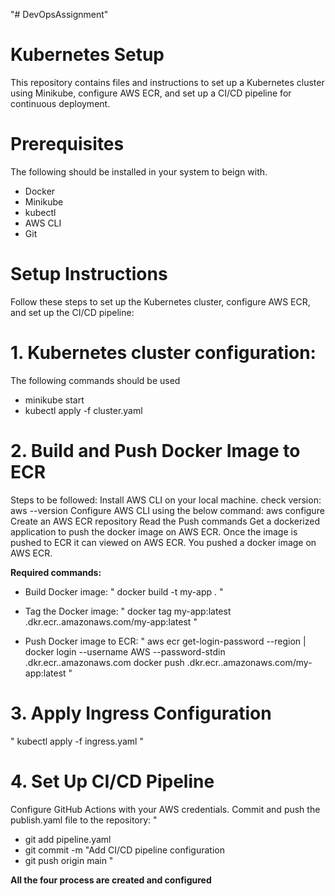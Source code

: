 "# DevOpsAssignment" 
# Kubernetes Setup
This repository contains files and instructions to set up a Kubernetes cluster using Minikube, configure AWS ECR, and set up a CI/CD pipeline for continuous deployment.
# Prerequisites
The following should be installed in your system to beign with.

- Docker
- Minikube
- kubectl
- AWS CLI
- Git
# Setup Instructions
Follow these steps to set up the Kubernetes cluster, configure AWS ECR, and set up the CI/CD pipeline:

# 1. Kubernetes cluster configuration:
The following commands should be used 

- minikube start
- kubectl apply -f cluster.yaml


# 2. Build and Push Docker Image to ECR
Steps to be followed:
Install AWS CLI on your local machine. check version: aws --version
Configure AWS CLI using the below command: aws configure
Create an AWS ECR repository
Read the Push commands
Get a dockerized application to push the docker image on AWS ECR.
Once the image is pushed to ECR it can viewed on AWS ECR.
You pushed a docker image on AWS ECR.

**Required commands:**
* Build Docker image:
" docker build -t my-app . "

* Tag the Docker image:
" docker tag my-app:latest <your-aws-account-id>.dkr.ecr.<your-region>.amazonaws.com/my-app:latest "

* Push Docker image to ECR:
" aws ecr get-login-password --region <your-region> | docker login --username AWS --password-stdin <your-aws-account-id>.dkr.ecr.<your-region>.amazonaws.com
docker push <your-aws-account-id>.dkr.ecr.<your-region>.amazonaws.com/my-app:latest "

# 3. Apply Ingress Configuration
" kubectl apply -f ingress.yaml "
# 4. Set Up CI/CD Pipeline
Configure GitHub Actions with your AWS credentials.
Commit and push the publish.yaml file to the repository:
" 
- git add pipeline.yaml
- git commit -m "Add CI/CD pipeline configuration
- git push origin main
"

**All the four process are created and configured**
